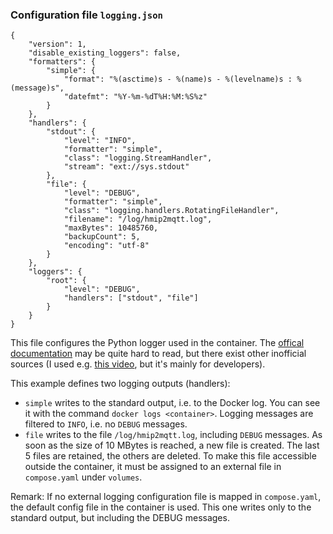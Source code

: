 ### Configuration file `logging.json`

```
{
    "version": 1,
    "disable_existing_loggers": false,
    "formatters": {
        "simple": {
            "format": "%(asctime)s - %(name)s - %(levelname)s : %(message)s",
            "datefmt": "%Y-%m-%dT%H:%M:%S%z"
        }
    },
    "handlers": {
        "stdout": {
            "level": "INFO",
            "formatter": "simple",
            "class": "logging.StreamHandler",
            "stream": "ext://sys.stdout"
        },
        "file": {
            "level": "DEBUG",
            "formatter": "simple",
            "class": "logging.handlers.RotatingFileHandler",
            "filename": "/log/hmip2mqtt.log",
            "maxBytes": 10485760,
            "backupCount": 5,
            "encoding": "utf-8"
        }
    },
    "loggers": {
        "root": {
            "level": "DEBUG",
            "handlers": ["stdout", "file"]
        }
    }
}
```

This file configures the Python logger used in the container. The [offical documentation](https://docs.python.org/3/library/logging.config.html#) may be quite hard to read, but there exist other inofficial sources (I used e.g. [this video](https://www.youtube.com/watch?v=9L77QExPmI0), but it's mainly for developers). 

This example defines two logging outputs (handlers):
- `simple` writes to the standard output, i.e. to the Docker log. You can see it with the command `docker logs <container>`. Logging messages are filtered to `INFO`, i.e. no `DEBUG` messages.
- `file` writes to the file `/log/hmip2mqtt.log`, including `DEBUG` messages. As soon as the size of 10 MBytes is reached, a new file is created. The last 5 files are retained, the others are deleted. To make this file accessible outside the container, it must be assigned to an external file in `compose.yaml` under `volumes`.

Remark:
If no external logging configuration file is mapped in `compose.yaml`, the default config file in the container is used. This one writes only to the standard output, but including the DEBUG messages.
